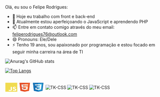 Olá, eu sou o Felipe Rodrigues:

- 🔭 Hoje eu trabalho com front e back-end
- 🌱 Atualmente estou aperfeiçoando o JavaScript e aprendendo PHP
- 📫 Entre em contato comigo através do meu email: feliperodrigues76@outlook.com
- 😄 Pronouns: Ele/Dele
- ⚡ Tenho 19 anos, sou apaixonado por programação e estou focado em seguir minha carreira na área de TI

![Anurag's GitHub stats](https://github-readme-stats.vercel.app/api?username=anuraghazra&show_icons=true&theme=tokyonight)

[![Top Langs](https://github-readme-stats.vercel.app/api/top-langs/?username=Tankasshi&langs_count=8)](https://github.com/Tankasshi/github-readme-stats)

<div style="display: inline_block"><br>
  <img align="center" alt="TK-Js" height="30" width="40" src="https://raw.githubusercontent.com/devicons/devicon/master/icons/javascript/javascript-plain.svg">
  <img align="center" alt="TK-HTML" height="30" width="40" src="https://raw.githubusercontent.com/devicons/devicon/master/icons/html5/html5-original.svg">
  <img align="center" alt="TK-CSS" height="30" width="40" src="https://raw.githubusercontent.com/devicons/devicon/master/icons/css3/css3-original.svg">
  <img align="center" alt="TK-CSS" height="30" width="40" src="https://cdn.jsdelivr.net/gh/devicons/devicon/icons/java/java-original-wordmark.svg" />
  <img align="center" alt="TK-CSS" height="30" width="40" src="https://cdn.jsdelivr.net/gh/devicons/devicon/icons/php/php-plain.svg" />
  <img align="center" alt="TK-CSS" height="30" width="40" src="https://cdn.jsdelivr.net/gh/devicons/devicon/icons/mysql/mysql-original-wordmark.svg" />
 </div>
